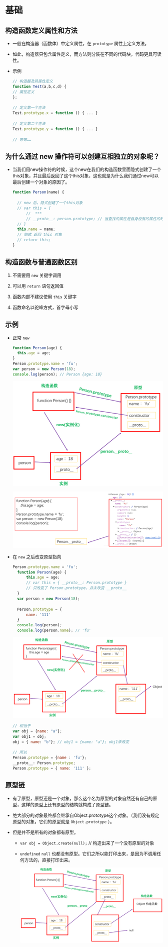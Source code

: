# 基础

## 构造函数定义属性和方法

  - 一般在构造器（函数体）中定义属性，在 `prototype` 属性上定义方法。

  - 如此，构造器只包含属性定义，而方法则分装在不同的代码块，代码更具可读性。

  - 示例

    ```javascript
    // 构造器及其属性定义
    function Test(a,b,c,d) {
    // 属性定义
    };

    // 定义第一个方法
    Test.prototype.x = function () { ... }

    // 定义第二个方法
    Test.prototype.y = function () { ... }

    // 等等……
    ```

## 为什么通过 new 操作符可以创建互相独立的对象呢？

  - 当我们用new操作符的时候，这个new在我们的构造函数里面隐式创建了一个this对象，并且最后返回了这个this对象，这也就是为什么我们通过new可以最后创建一个对象的原因了。

    ```javascript
    function Person(name) {

      // new 后，隐式创建了一个this对象
      // var this = {
          //  ***
          // __proto__: person.prototype; // 当查找的属性是自身没有的属性的时候，就会先查找proto这个属性，然后这个属性指向了原型，所以就到原型上面继续查找属性了。
      // }
      this.name = name;
      // 隐式 返回 this 对象
      // return this;
    }
    ```

## 构造函数与普通函数区别

1.  不需要用 `new` 关键字调用

2.  可以用 `return` 语句返回值

3.  函数内部不建议使用 `this` 关键字

4.  函数命名以驼峰方式，首字母小写

## 示例

  - 正常 `new`

    ```javascript
    function Person(age) {
      this.age = age;
    }
    Person.prototype.name = 'fu';
    var person = new Person(18);
    console.log(person); // Person {age: 18}

    ```

    ![](image/原型图_Vup1NITeCz.png)

    ![](image/__proto___BMCU_9xMtj.png)

<!---->

  - 在 `new` 之后改变原型指向

    ```javascript
    Person.prototype.name = 'fu';
      function Person(age) {
          this.age = age;
          // var this = { __proto__: Person.prototype }
          // 只改变了 Person.prototype，并未改变 __proto__
      }
      var person = new Person(18);

      Person.prototype = {
          name: '111'
      }
      console.log(person);
      console.log(person.name); // 'fu'

    ```

    ![](image/改变指向_l57yc2VEu1.png)

    ```javascript
    // 相当于
    var obj = {name: "a"};
    var obj1 = obj;
    obj = { name: "b"}; // obj1 = {name: "a"}; obj1未改变

    // 所以
    Person.prototype = {name : 'fu'};
    __proto__: Person.prototype;
    Person.prototype = { name: '111' };
    ```

## 原型链

  - 有了原型，原型还是一个对象，那么这个名为原型的对象自然还有自己的原型，这样的原型上还有原型的结构就构成了原型链。

  - 绝大部分的对象最终都会继承自Object.prototype这个对象。（我们没有规定原型的对象，它们的原型就是 `Object.prototype` ）。

  - 但是并不是所有的对象都有原型。

      - `var obj = Object.create(null);` // 构造出来了一个没有原型的对象

      - `undefined` `null` 也都没有原型。它们之所以能打印出来，是因为不调用任何方法的，直接打印出来。

        ![](image/原型链图_jfFCArg6zz.png)
